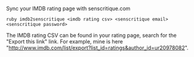 Sync your IMDB rating page with senscritique.com

```
ruby imdb2senscritique <imdb rating csv> <senscritique email> <senscritique password>
```

The IMDB rating CSV can be found in your rating page, search for the
"Export this link" link. For example, mine is here
    "http://www.imdb.com/list/export?list_id=ratings&author_id=ur20978082".
